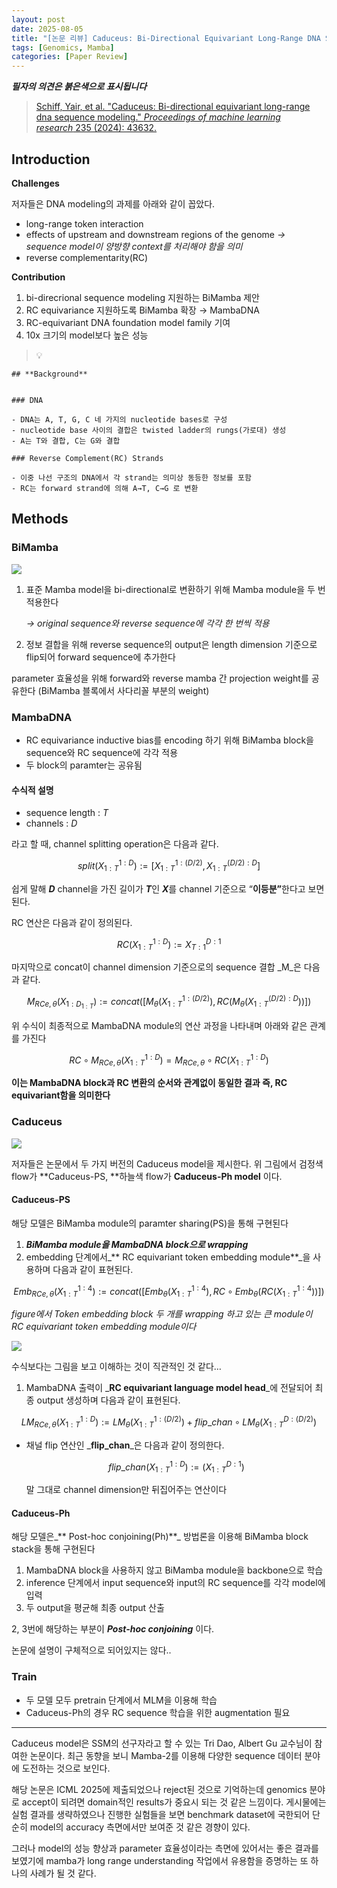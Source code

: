 ```yaml
---
layout: post
date: 2025-08-05
title: "[논문 리뷰] Caduceus: Bi-Directional Equivariant Long-Range DNA Sequence Modeling"
tags: [Genomics, Mamba]
categories: [Paper Review]
---
```


<span class="notion-red">_**필자의 의견은 붉은색으로 표시됩니다**_</span>


> [Schiff, Yair, et al. "Caduceus: Bi-directional equivariant long-range dna sequence modeling." ](https://pmc.ncbi.nlm.nih.gov/articles/PMC12189541/)[_Proceedings of machine learning research_](https://pmc.ncbi.nlm.nih.gov/articles/PMC12189541/)[ 235 (2024): 43632.](https://pmc.ncbi.nlm.nih.gov/articles/PMC12189541/)



## Introduction


**Challenges**


저자들은 DNA modeling의 과제를 아래와 같이 꼽았다.

- long-range token interaction
- effects of upstream and downstream regions of the genome 
_→ sequence model이 양방향 context를 처리해야 함을 의미_
- reverse complementarity(RC)

**Contribution**

1. bi-direcrional sequence modeling 지원하는 BiMamba 제안
1. RC equivariance 지원하도록 BiMamba 확장 → MambaDNA
1. RC-equivariant DNA foundation model family 기여
1. 10x 크기의 model보다 높은 성능

> 💡 


	## **Background**


	### DNA

	- DNA는 A, T, G, C 네 가지의 nucleotide bases로 구성
	- nucleotide base 사이의 결합은 twisted ladder의 rungs(가로대) 생성
	- A는 T와 결합, C는 G와 결합

	### Reverse Complement(RC) Strands

	- 이중 나선 구조의 DNA에서 각 strand는 의미상 동등한 정보를 포함
	- RC는 forward strand에 의해 A→T, C→G 로 변환


## Methods



### BiMamba


![](https://prod-files-secure.s3.us-west-2.amazonaws.com/542b861c-36a8-4051-84e5-8804b6728dba/2c247d59-7815-4980-99f0-8f0d21f445a7/image.png?X-Amz-Algorithm=AWS4-HMAC-SHA256&X-Amz-Content-Sha256=UNSIGNED-PAYLOAD&X-Amz-Credential=ASIAZI2LB466Z6NLQ35L%2F20250919%2Fus-west-2%2Fs3%2Faws4_request&X-Amz-Date=20250919T021720Z&X-Amz-Expires=3600&X-Amz-Security-Token=IQoJb3JpZ2luX2VjEE8aCXVzLXdlc3QtMiJIMEYCIQCB9EXuZ7qEGM81%2BhDR6FveyiE%2FQwwpf8FIf9nSKsRDegIhAOLniQ629f7OltJiq1BcB81BNACm525hP2kd9O70Rfl3KogECMj%2F%2F%2F%2F%2F%2F%2F%2F%2F%2FwEQABoMNjM3NDIzMTgzODA1Igw9QDbjAfx0yXV62%2B8q3ANct%2Fy86Q9gnjC7i7Sc29RFdzEgZRF3iUldYIftfZKElTnLjaTP%2B2qsWsNQXZhWRkSJ1dINkDqqn4EeRy0Xf3T7Q%2BGu%2BjgT5XNzid20u%2B%2FnlEE2yQvfW%2BfCOD34Y%2Fu6Lxq9HWn7kAVlyWh695Oe%2BKDUtdn1VD7cn%2F7YSgSfqDE4tm4vjftvg2LIyITn01aNCuXV4donN8seeVfQrXq93IBTNSh0ZpbqwfTqhZUD6r7SRuQlUlV1H7jrSV1Sr5gmslINMFVtaU1EKQibF%2FlFFsYV5A81X1A5Nid5T%2FPpQI7B%2FzEpMzwgVhLCnBqACMRogDZr2gmLcrOUbLxgS2Hl2WRrgOZzm4ppQn%2FQQp1tC9SNKnoa3JJB4bDtDPJUKdUQuCNDUnIvKKYGi3eB2SI8v0NvCckXIbegSRz5yblFZHMgDUbFUT8PamvxfO9%2FVPbusgdY0mifIqIOwUXTZ%2Fe2FPVhqNpwnfQp4815nHdbVr0OCWheAlpnvdWrRFNHfIOaBTboru6htKqzAdgylpxsDWZ1xvAhoD6Nv0XYfuX%2BWKs9mS3NLNxyrbUaQfPUyrkJsKryQB3T3Ylzlq5TyMdic%2BmDuDf6%2BHz9UmmV2vQnZiD4meooEYUf1TUz1VVe0zDIlLLGBjqkAQFK5MLq8Mso4ynTKiE%2B1Ee1wwkYAr0FPz7RwDXuUtrIUtKV2p5w1QnyKXw6eZwfV0lAN0yi5WUcgZ8vFtC7%2FZG1j42LRcgSyLfcClMaMUp63ri2zOx21JHD%2FSgqJw0j6%2Fsf1O31VXRNuKBvYt2o98B1Qz3eahNQhOtYCwkdcHqKuSPsAIvv5EBm4bspuMDcERerg%2BVfuP29Cxnqivzb0DEeK1cW&X-Amz-Signature=b798cec768a3ce7b93f2ebc275a0784778cde5f241177d803796388ca06ecc52&X-Amz-SignedHeaders=host&x-amz-checksum-mode=ENABLED&x-id=GetObject)

1. 표준 Mamba model을 bi-directional로 변환하기 위해 Mamba module을 두 번 적용한다

	_→ original sequence와 reverse sequence에 각각 한 번씩 적용_

1. 정보 결합을 위해 reverse sequence의 output은 length dimension 기준으로 flip되어 forward sequence에 추가한다

parameter 효율성을 위해 forward와 reverse mamba 간 projection weight를 공유한다 (BiMamba 블록에서 사다리꼴 부분의 weight)



### MambaDNA

- RC equivariance inductive bias를 encoding 하기 위해 BiMamba block을 sequence와 RC sequence에 각각 적용
- 두 block의 paramter는 공유됨


#### 수식적 설명

- sequence length : _T_
- channels : _D_

라고 할 때,  channel splitting operation은 다음과 같다.


$$
split(X^{1:D}_{1:T}):=[X^{1:(D/2)}_{1:T},X^{(D/2):D}_{1:T}]
$$


<span class="notion-red">쉽게 말해 </span><span class="notion-red">_**D**_</span><span class="notion-red"> channel을 가진 길이가 </span><span class="notion-red">_**T**_</span><span class="notion-red">인 </span><span class="notion-red">_**X**_</span><span class="notion-red">를 channel 기준으로 “</span><span class="notion-red">**이등분”**</span><span class="notion-red">한다고 보면 된다.</span>


RC 연산은 다음과 같이 정의된다.


$$
RC(X^{1:D}_{1:T}):=X^{D:1}_{T:1}
$$


마지막으로 concat이 channel dimension 기준으로의 sequence 결합 _M_은 다음과 같다.


$$
M_{RCe,\theta}(X_{1:D_{1:T}}):=concat([M_{\theta}(X^{1:(D/2)}_{1:T}),RC(M_{\theta}(X^{(D/2):D}_{1:T}))])
$$


위 수식이 최종적으로 MambaDNA module의 연산 과정을 나타내며 아래와 같은 관계를 가진다


$$
RC\circ M_{RCe,\theta}(X^{1:D}_{1:T}) = M_{RCe,\theta} \circ RC(X^{1:D}_{1:T})
$$


**이는 MambaDNA block과 RC 변환의 순서와 관계없이 동일한 결과 즉, RC equivariant함을 의미한다**



### Caduceus


![](https://prod-files-secure.s3.us-west-2.amazonaws.com/542b861c-36a8-4051-84e5-8804b6728dba/f94a60d7-8145-473b-aef9-7c68d3ec604a/image.png?X-Amz-Algorithm=AWS4-HMAC-SHA256&X-Amz-Content-Sha256=UNSIGNED-PAYLOAD&X-Amz-Credential=ASIAZI2LB466Z6NLQ35L%2F20250919%2Fus-west-2%2Fs3%2Faws4_request&X-Amz-Date=20250919T021720Z&X-Amz-Expires=3600&X-Amz-Security-Token=IQoJb3JpZ2luX2VjEE8aCXVzLXdlc3QtMiJIMEYCIQCB9EXuZ7qEGM81%2BhDR6FveyiE%2FQwwpf8FIf9nSKsRDegIhAOLniQ629f7OltJiq1BcB81BNACm525hP2kd9O70Rfl3KogECMj%2F%2F%2F%2F%2F%2F%2F%2F%2F%2FwEQABoMNjM3NDIzMTgzODA1Igw9QDbjAfx0yXV62%2B8q3ANct%2Fy86Q9gnjC7i7Sc29RFdzEgZRF3iUldYIftfZKElTnLjaTP%2B2qsWsNQXZhWRkSJ1dINkDqqn4EeRy0Xf3T7Q%2BGu%2BjgT5XNzid20u%2B%2FnlEE2yQvfW%2BfCOD34Y%2Fu6Lxq9HWn7kAVlyWh695Oe%2BKDUtdn1VD7cn%2F7YSgSfqDE4tm4vjftvg2LIyITn01aNCuXV4donN8seeVfQrXq93IBTNSh0ZpbqwfTqhZUD6r7SRuQlUlV1H7jrSV1Sr5gmslINMFVtaU1EKQibF%2FlFFsYV5A81X1A5Nid5T%2FPpQI7B%2FzEpMzwgVhLCnBqACMRogDZr2gmLcrOUbLxgS2Hl2WRrgOZzm4ppQn%2FQQp1tC9SNKnoa3JJB4bDtDPJUKdUQuCNDUnIvKKYGi3eB2SI8v0NvCckXIbegSRz5yblFZHMgDUbFUT8PamvxfO9%2FVPbusgdY0mifIqIOwUXTZ%2Fe2FPVhqNpwnfQp4815nHdbVr0OCWheAlpnvdWrRFNHfIOaBTboru6htKqzAdgylpxsDWZ1xvAhoD6Nv0XYfuX%2BWKs9mS3NLNxyrbUaQfPUyrkJsKryQB3T3Ylzlq5TyMdic%2BmDuDf6%2BHz9UmmV2vQnZiD4meooEYUf1TUz1VVe0zDIlLLGBjqkAQFK5MLq8Mso4ynTKiE%2B1Ee1wwkYAr0FPz7RwDXuUtrIUtKV2p5w1QnyKXw6eZwfV0lAN0yi5WUcgZ8vFtC7%2FZG1j42LRcgSyLfcClMaMUp63ri2zOx21JHD%2FSgqJw0j6%2Fsf1O31VXRNuKBvYt2o98B1Qz3eahNQhOtYCwkdcHqKuSPsAIvv5EBm4bspuMDcERerg%2BVfuP29Cxnqivzb0DEeK1cW&X-Amz-Signature=8950f589a2d4eae7fc2560fce6622b4480c7616c84f766e0d28344f878d9b345&X-Amz-SignedHeaders=host&x-amz-checksum-mode=ENABLED&x-id=GetObject)


저자들은 논문에서 두 가지 버전의 Caduceus model을 제시한다. 위 그림에서 검정색 flow가 **Caduceus-PS, **하늘색 flow가 **Caduceus-Ph model** 이다.



#### Caduceus-PS


해당 모델은 BiMamba module의 paramter sharing(PS)을 통해 구현된다

1. _**BiMamba module을 MambaDNA block으로 wrapping**_
1. embedding 단계에서_** RC equivariant token embedding module**_을 사용하며 다음과 같이 표현된다.

$$
Emb_{RCe,\theta}(X^{1:4}_{1:T}):=concat([Emb_{\theta}(X^{1:4}_{1:T}),RC \circ Emb_{\theta}(RC(X^{1:4}_{1:T}))])
$$


_figure에서 Token embedding block 두 개를 wrapping 하고 있는 큰 module이 RC equivariant token embedding module이다_


![](https://prod-files-secure.s3.us-west-2.amazonaws.com/542b861c-36a8-4051-84e5-8804b6728dba/b175e4da-71eb-4e91-8c23-a06dabe673c9/image.png?X-Amz-Algorithm=AWS4-HMAC-SHA256&X-Amz-Content-Sha256=UNSIGNED-PAYLOAD&X-Amz-Credential=ASIAZI2LB466Z6NLQ35L%2F20250919%2Fus-west-2%2Fs3%2Faws4_request&X-Amz-Date=20250919T021720Z&X-Amz-Expires=3600&X-Amz-Security-Token=IQoJb3JpZ2luX2VjEE8aCXVzLXdlc3QtMiJIMEYCIQCB9EXuZ7qEGM81%2BhDR6FveyiE%2FQwwpf8FIf9nSKsRDegIhAOLniQ629f7OltJiq1BcB81BNACm525hP2kd9O70Rfl3KogECMj%2F%2F%2F%2F%2F%2F%2F%2F%2F%2FwEQABoMNjM3NDIzMTgzODA1Igw9QDbjAfx0yXV62%2B8q3ANct%2Fy86Q9gnjC7i7Sc29RFdzEgZRF3iUldYIftfZKElTnLjaTP%2B2qsWsNQXZhWRkSJ1dINkDqqn4EeRy0Xf3T7Q%2BGu%2BjgT5XNzid20u%2B%2FnlEE2yQvfW%2BfCOD34Y%2Fu6Lxq9HWn7kAVlyWh695Oe%2BKDUtdn1VD7cn%2F7YSgSfqDE4tm4vjftvg2LIyITn01aNCuXV4donN8seeVfQrXq93IBTNSh0ZpbqwfTqhZUD6r7SRuQlUlV1H7jrSV1Sr5gmslINMFVtaU1EKQibF%2FlFFsYV5A81X1A5Nid5T%2FPpQI7B%2FzEpMzwgVhLCnBqACMRogDZr2gmLcrOUbLxgS2Hl2WRrgOZzm4ppQn%2FQQp1tC9SNKnoa3JJB4bDtDPJUKdUQuCNDUnIvKKYGi3eB2SI8v0NvCckXIbegSRz5yblFZHMgDUbFUT8PamvxfO9%2FVPbusgdY0mifIqIOwUXTZ%2Fe2FPVhqNpwnfQp4815nHdbVr0OCWheAlpnvdWrRFNHfIOaBTboru6htKqzAdgylpxsDWZ1xvAhoD6Nv0XYfuX%2BWKs9mS3NLNxyrbUaQfPUyrkJsKryQB3T3Ylzlq5TyMdic%2BmDuDf6%2BHz9UmmV2vQnZiD4meooEYUf1TUz1VVe0zDIlLLGBjqkAQFK5MLq8Mso4ynTKiE%2B1Ee1wwkYAr0FPz7RwDXuUtrIUtKV2p5w1QnyKXw6eZwfV0lAN0yi5WUcgZ8vFtC7%2FZG1j42LRcgSyLfcClMaMUp63ri2zOx21JHD%2FSgqJw0j6%2Fsf1O31VXRNuKBvYt2o98B1Qz3eahNQhOtYCwkdcHqKuSPsAIvv5EBm4bspuMDcERerg%2BVfuP29Cxnqivzb0DEeK1cW&X-Amz-Signature=9b7df1db2834aedc7a1cf692a6c5375c8c1e870870bedcd4505eaeb0f6063f15&X-Amz-SignedHeaders=host&x-amz-checksum-mode=ENABLED&x-id=GetObject)


<span class="notion-red">수식보다는 그림을 보고 이해하는 것이 직관적인 것 같다…</span>

1. MambaDNA 출력이 _**RC equivariant language model head**_에 전달되어 최종 output 생성하며 다음과 같이 표현된다.

$$
LM_{RCe,\theta}(X^{1:D}_{1:T}):= LM_{\theta}(X^{1:(D/2)}_{1:T})+flip\_chan\circ LM_{\theta}(X^{D:(D/2)}_{1:T})
$$

- 채널 flip 연산인 _**flip\_chan**_은 다음과 같이 정의한다.

	$$
	flip\_chan(X^{1:D}_{1:T}):=(X^{D:1}_{1:T})
	$$


	말 그대로 channel dimension만 뒤집어주는 연산이다



#### Caduceus-Ph


해당 모델은_** Post-hoc conjoining(Ph)**_ 방법론을 이용해 BiMamba block stack을 통해 구현된다

1. MambaDNA block을 사용하지 않고 BiMamba module을 backbone으로 학습
1. inference 단계에서 input sequence와 input의 RC sequence를 각각 model에 입력
1. 두 output을 평균해 최종 output 산출

2, 3번에 해당하는 부분이 _**Post-hoc conjoining**_ 이다.


<span class="notion-red">논문에 설명이 구체적으로 되어있지는 않다..</span>



### Train

- 두 모델 모두 pretrain 단계에서 MLM을 이용해 학습
- Caduceus-Ph의 경우 RC sequence 학습을 위한 augmentation 필요

---


<span class="notion-red">Caduceus model은 SSM의 선구자라고 할 수 있는 Tri Dao, Albert Gu 교수님이 참여한 논문이다. 최근 동향을 보니 Mamba-2를 이용해 다양한 sequence 데이터 분야에 도전하는 것으로 보인다.</span>


<span class="notion-red">해당 논문은 ICML 2025에 제출되었으나 reject된 것으로 기억하는데 genomics 분야로 accept이 되려면 domain적인 results가 중요시 되는 것 같은 느낌이다. 게시물에는 실험 결과를 생략하였으나 진행한 실험들을 보면 benchmark dataset에 국한되어 단순히 model의 accuracy 측면에서만 보여준 것 같은 경향이 있다.</span>


<span class="notion-red">그러나 model의 성능 향상과 parameter 효율성이라는 측면에 있어서는 좋은 결과를 보였기에 mamba가 long range understanding 작업에서 유용함을 증명하는 또 하나의 사례가 될 것 같다.</span>

